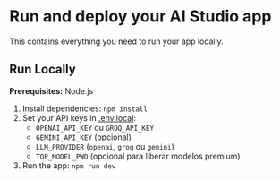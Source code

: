 # Run and deploy your AI Studio app

This contains everything you need to run your app locally.

## Run Locally

**Prerequisites:**  Node.js


1. Install dependencies:
   `npm install`
2. Set your API keys in [.env.local](.env.local):
   - `OPENAI_API_KEY` ou `GROQ_API_KEY`
   - `GEMINI_API_KEY` (opcional)
   - `LLM_PROVIDER` (`openai`, `groq` ou `gemini`)
   - `TOP_MODEL_PWD` (opcional para liberar modelos premium)
3. Run the app:
   `npm run dev`
